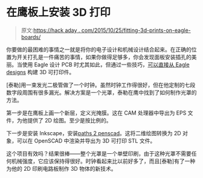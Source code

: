 # 在鹰板上安装 3D 打印

> 原文:[https://hack aday . com/2015/10/25/fitting-3d-prints-on-eagle-boards/](https://hackaday.com/2015/10/25/fitting-3d-prints-on-eagle-boards/)

你要做的最困难的事情之一就是将你的电子设计和机械设计结合起来。在正确的位置为开关打孔是一件痛苦的事情，如果你做得足够多，你会发现面板安装插孔的美丽。当使用 Eagle 设计 PCB 时尤其如此，但通过一些技巧，[可以直接从 Eagle designs](http://discspace.org/generating-3d-printable-pieces-directly-from-eagle-pcb-designs/) 构建 3D 可打印件。

[泰勒]用一束发光二极管做了一个时钟。虽然时钟工作得很好，但在他定制的七段数字段周围有很多漏光。解决方案是一个光罩，泰勒在鹰中找到了如何制作光罩的方法。

第一步是在鹰板上画一个新层，定义光掩膜。这在 CAM 处理器中导出为 EPS 文件，为他提供了 2D 绘图。至少是按比例的。

下一步是安装 Inkscape，安装[paths 2 penscad](https://github.com/l0b0/paths2openscad)。这将二维绘图转换为 2D 对象，可以在 OpenSCAD 中渲染并导出为 3D 可打印 STL 文件。

这个项目有效吗？结果很棒——整个光罩是一个单壁印刷，由于这种光罩不需要任何机械强度，它应该保持得很好。时钟看起来比以前好多了，而且[泰勒]有了一种为他的 2D 印刷电路板制作 3D 物体的新技术。